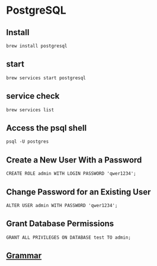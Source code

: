 # PostgreSQL

## Install
`brew install postgresql
`
## start
`brew services start postgresql
`
## service check
`brew services list
`

## Access the psql shell
`psql -U postgres
`
## Create a New User With a Password
`CREATE ROLE admin WITH LOGIN PASSWORD 'qwer1234';
`
## Change Password for an Existing User
`
ALTER USER admin WITH PASSWORD 'qwer1234';
`

## Grant Database Permissions
`
GRANT ALL PRIVILEGES ON DATABASE test TO admin;
`

## [Grammar](./postgre_sql.md)